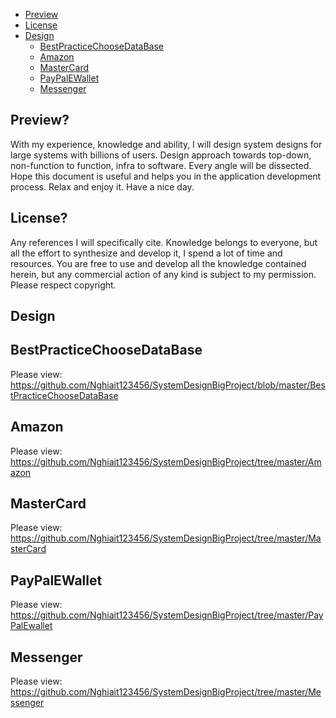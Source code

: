 - [Preview](#preview)
- [License](#license)
- [Design](#design)
    - [BestPracticeChooseDataBase](#best-practice-choose-data-base)
    - [Amazon](#amazon)
    - [MasterCard](#master-card)
    - [PayPalEWallet](#paypal-ewallet)
    - [Messenger](#messenger)

## Preview? <a name="preview"></a>

With my experience, knowledge and ability, I will design system designs for large systems with billions of users. Design
approach towards top-down, non-function to function, infra to software. Every angle will be dissected. Hope this
document is useful and helps you in the application development process. Relax and enjoy it. Have a nice day. </br>

## License? <a name="license"></a>

Any references I will specifically cite. Knowledge belongs to everyone, but all the effort to synthesize and develop it,
I spend a lot of time and resources. You are free to use and develop all the knowledge contained herein, but any
commercial action of any kind is subject to my permission. Please respect copyright. </br>

## Design <a name="design"></a>

## BestPracticeChooseDataBase <a name="best-practice-choose-data-base"></a>
Please view: https://github.com/Nghiait123456/SystemDesignBigProject/blob/master/BestPracticeChooseDataBase </br>

## Amazon <a name="amazon"></a>
Please view: https://github.com/Nghiait123456/SystemDesignBigProject/tree/master/Amazon </br>

## MasterCard <a name="master-card"></a>
Please view: https://github.com/Nghiait123456/SystemDesignBigProject/tree/master/MasterCard </br>


## PayPalEWallet <a name="paypal-ewallet"></a>
Please view: https://github.com/Nghiait123456/SystemDesignBigProject/tree/master/PayPalEwallet </br>

## Messenger <a name="messenger"></a>
Please view: https://github.com/Nghiait123456/SystemDesignBigProject/tree/master/Messenger </br>